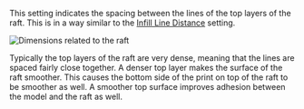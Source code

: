 This setting indicates the spacing between the lines of the top layers of the raft. This is in a way similar to the [Infill Line Distance](infill_line_distance.md) setting.

![Dimensions related to the raft](images/raft_dimensions.svg)

Typically the top layers of the raft are very dense, meaning that the lines are spaced fairly close together. A denser top layer makes the surface of the raft smoother. This causes the bottom side of the print on top of the raft to be smoother as well. A smoother top surface improves adhesion between the model and the raft as well.